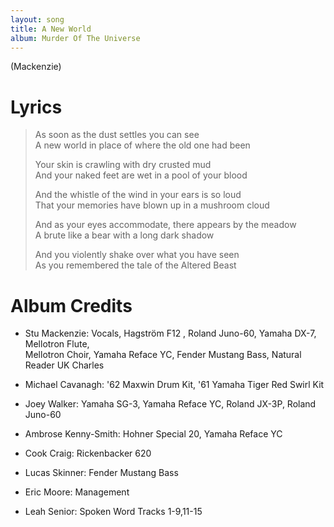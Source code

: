 ```yaml
---
layout: song
title: A New World
album: Murder Of The Universe
---
```


(Mackenzie)

# Lyrics

> As soon as the dust settles you can see  
> A new world in place of where the old one had been  
>  
> Your skin is crawling with dry crusted mud  
> And your naked feet are wet in a pool of your blood  
>  
> And the whistle of the wind in your ears is so loud  
> That your memories have blown up in a mushroom cloud  
>  
> And as your eyes accommodate, there appears by the meadow  
> A brute like a bear with a long dark shadow  
>  
> And you violently shake over what you have seen  
> As you remembered the tale of the Altered Beast  

# Album Credits

* Stu Mackenzie: Vocals, Hagström F12 , Roland Juno-60, Yamaha DX-7, Mellotron Flute,  
Mellotron Choir, Yamaha Reface YC, Fender Mustang Bass, Natural Reader UK Charles
* Michael Cavanagh: '62 Maxwin Drum Kit, '61 Yamaha Tiger Red Swirl Kit
* Joey Walker: Yamaha SG-3, Yamaha Reface YC, Roland JX-3P, Roland Juno-60
* Ambrose Kenny-Smith: Hohner Special 20, Yamaha Reface YC
* Cook Craig: Rickenbacker 620
* Lucas Skinner: Fender Mustang Bass
* Eric Moore: Management

* Leah Senior: Spoken Word Tracks 1-9,11-15

